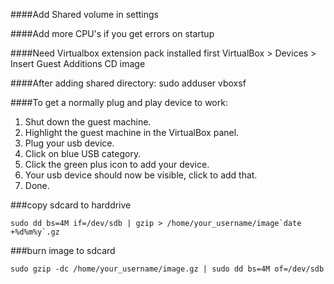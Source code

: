 ####Add Shared volume in settings

####Add more CPU's if you get errors on startup

####Need Virtualbox extension pack installed first
VirtualBox > Devices > Insert Guest Additions CD image

####After adding shared directory:
sudo adduser <username> vboxsf

####To get a normally plug and play device to work:

1. Shut down the guest machine.
2. Highlight the guest machine in the VirtualBox panel.
3. Plug your usb device.
4. Click on blue USB category.
5. Click the green plus icon to add your device.
6. Your usb device should now be visible, click to add that.
7. Done.

###copy sdcard to harddrive
```
sudo dd bs=4M if=/dev/sdb | gzip > /home/your_username/image`date +%d%m%y`.gz
```

###burn image to sdcard
```
sudo gzip -dc /home/your_username/image.gz | sudo dd bs=4M of=/dev/sdb
```
